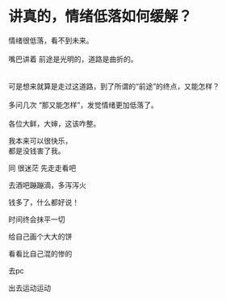 # 讲真的，情绪低落如何缓解？


情绪很低落，看不到未来。<br />
<br />
嘴巴讲着 前途是光明的，道路是曲折的。<br />
<br />
<br />
可是想来就算是走过这道路，到了所谓的“前途”的终点，又能怎样？<br />
<br />
多问几次 “那又能怎样”，发觉情绪更加低落了。<br />
<br />
各位大鲜，大婶，这该咋整。

我本来可以很快乐，<br />
都是没钱害了我。<br />
<img src="static/image/smiley/default/cry.gif" smilieid="4" border="0" alt="" />

同 很迷茫 先走走看吧

去酒吧蹦蹦滴，多泻泻火

钱多了，什么都好说！<img src="static/image/smiley/default/lol.gif" smilieid="12" border="0" alt="" />

时间终会抹平一切

给自己画个大大的饼<br />
<img id="aimg_MHHlD" onclick="zoom(this, this.src, 0, 0, 0)" class="zoom" src="https://ss2.bdstatic.com/70cFvnSh_Q1YnxGkpoWK1HF6hhy/it/u=401239230,545687474&amp;fm=26&amp;gp=0.jpg" onmouseover="img_onmouseoverfunc(this)" onload="thumbImg(this)" border="0" alt="" />

看看比自己混的惨的<img src="static/image/smiley/default/lol.gif" smilieid="12" border="0" alt="" />

去pc 

出去运动运动
